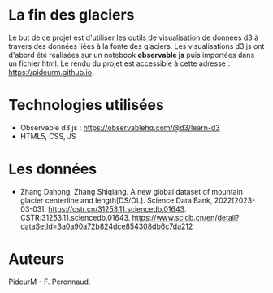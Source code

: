 # La fin des glaciers

Le but de ce projet est d'utiliser les outils de visualisation de données d3 à travers des données liées à la fonte des glaciers. Les visualisations d3.js ont d'abord été réalisées sur un notebook **observable js** puis importées dans un fichier html. Le rendu du projet est accessible à cette adresse : https://pideurm.github.io. 

# Technologies utilisées

- Observable d3.js : https://observablehq.com/@d3/learn-d3
- HTML5, CSS, JS

# Les données
- Zhang Dahong, Zhang Shiqiang. A new global dataset of mountain glacier centerline and length[DS/OL]. Science Data Bank, 2022[2023-03-03]. https://cstr.cn/31253.11.sciencedb.01643. CSTR:31253.11.sciencedb.01643. https://www.scidb.cn/en/detail?dataSetId=3a0a90a72b824dce854308db6c7da212

# Auteurs
PideurM - F. Peronnaud.
